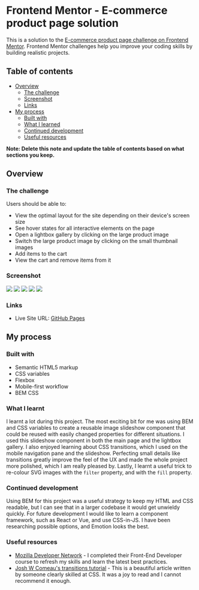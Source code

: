 # Frontend Mentor - E-commerce product page solution

This is a solution to the [E-commerce product page challenge on Frontend Mentor](https://www.frontendmentor.io/challenges/ecommerce-product-page-UPsZ9MJp6). Frontend Mentor challenges help you improve your coding skills by building realistic projects.

## Table of contents

- [Overview](#overview)
  - [The challenge](#the-challenge)
  - [Screenshot](#screenshot)
  - [Links](#links)
- [My process](#my-process)
  - [Built with](#built-with)
  - [What I learned](#what-i-learned)
  - [Continued development](#continued-development)
  - [Useful resources](#useful-resources)

**Note: Delete this note and update the table of contents based on what sections you keep.**

## Overview

### The challenge

Users should be able to:

- View the optimal layout for the site depending on their device's screen size
- See hover states for all interactive elements on the page
- Open a lightbox gallery by clicking on the large product image
- Switch the large product image by clicking on the small thumbnail images
- Add items to the cart
- View the cart and remove items from it

### Screenshot

![](./screenshots/desktop.png)
![](./screenshots/desktop-hover.png)
![](./screenshots/desktop-lightbox.png)
![](./screenshots/mobile.png)
![](./screenshots/mobile-navigation.png)

### Links

- Live Site URL: [GitHub Pages](https://reesarthurchmiel.github.io/)

## My process

### Built with

- Semantic HTML5 markup
- CSS variables
- Flexbox
- Mobile-first workflow
- BEM CSS

### What I learnt

I learnt a lot during this project. The most exciting bit for me was using BEM and CSS variables to create a reusable image slideshow component that could be reused with easily changed properties for different situations. I used this slideshow component in both the main page and the lightbox gallery. I also enjoyed learning about CSS transitions, which I used on the mobile navigation pane and the slideshow. Perfecting small details like transitions greatly improve the feel of the UX and made the whole project more polished, which I am really pleased by. Lastly, I learnt a useful trick to re-colour SVG images with the `filter` property, and with the `fill` property. 

### Continued development

Using BEM for this project was a useful strategy to keep my HTML and CSS readable, but I can see that in a larger codebase it would get unwieldy quickly. For future development I would like to learn a component framework, such as React or Vue, and use CSS-in-JS. I have been researching possible options, and Emotion looks the best.

### Useful resources

- [Mozilla Developer Network](https://developer.mozilla.org/en-US/) - I completed their Front-End Developer course to refresh my skills and learn the latest best practices.
- [Josh W Comeau's transitions tutorial](https://www.joshwcomeau.com/animation/css-transitions/) - This is a beautiful article written by someone clearly skilled at CSS. It was a joy to read and I cannot recommend it enough.

